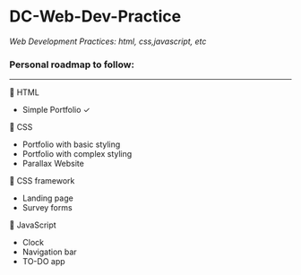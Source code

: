 # DC-Web-Dev-Practice

_Web Development Practices: html, css,javascript, etc_

### Personal roadmap to follow:

<hr>

📌 HTML

- Simple Portfolio ✓

📌 CSS

- Portfolio with basic styling
- Portfolio with complex styling
- Parallax Website

📌 CSS framework

- Landing page
- Survey forms

📌 JavaScript

- Clock
- Navigation bar
- TO-DO app
